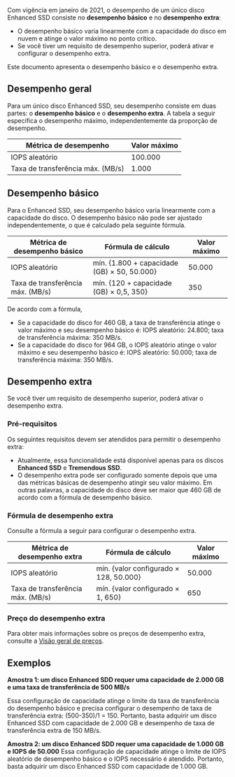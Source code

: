 Com vigência em janeiro de 2021, o desempenho de um único disco Enhanced SSD consiste no **desempenho básico** e no **desempenho extra**:
- O desempenho básico varia linearmente com a capacidade do disco em nuvem e atinge o valor máximo no ponto crítico.
- Se você tiver um requisito de desempenho superior, poderá ativar e configurar o desempenho extra.

Este documento apresenta o desempenho básico e o desempenho extra.

## Desempenho geral

Para um único disco Enhanced SSD, seu desempenho consiste em duas partes: o **desempenho básico** e o **desempenho extra**. A tabela a seguir especifica o desempenho máximo, independentemente da proporção de desempenho.

| Métrica de desempenho | Valor máximo |
| --------------------- | ------ |
| IOPS aleatório            | 100.000 |
| Taxa de transferência máx. (MB/s)    | 1.000   |



## Desempenho básico

Para o Enhanced SSD, seu desempenho básico varia linearmente com a capacidade do disco. O desempenho básico não pode ser ajustado independentemente, o que é calculado pela seguinte fórmula.

| Métrica de desempenho básico    | Fórmula de cálculo         | Valor máximo |
| ---------------------------- | --------------------------- | -------------- |
| IOPS aleatório         | mín. {1.800 + capacidade (GB) × 50, 50.000} | 50.000          |
| Taxa de transferência máx. (MB/s) | mín. {120 + capacidade (GB) × 0,5, 350}   | 350            |

De acordo com a fórmula,

- Se a capacidade do disco for 460 GB, a taxa de transferência atinge o valor máximo e seu desempenho básico é: IOPS aleatório: 24.800; taxa de transferência máxima: 350 MB/s.
- Se a capacidade do disco for 964 GB, o IOPS aleatório atinge o valor máximo e seu desempenho básico é: IOPS aleatório: 50.000; taxa de transferência máxima: 350 MB/s.



## Desempenho extra

Se você tiver um requisito de desempenho superior, poderá ativar o desempenho extra.

### Pré-requisitos

Os seguintes requisitos devem ser atendidos para permitir o desempenho extra:

- Atualmente, essa funcionalidade está disponível apenas para os discos **Enhanced SSD** e **Tremendous SSD**.
- O desempenho extra pode ser configurado somente depois que uma das métricas básicas de desempenho atingir seu valor máximo. Em outras palavras, a capacidade do disco deve ser maior que 460 GB de acordo com a fórmula de desempenho básico.

### Fórmula de desempenho extra

Consulte a fórmula a seguir para configurar o desempenho extra.

| Métrica de desempenho extra  | Fórmula de cálculo      | Valor máximo |
| ---------------------------- | --------------------- | -------------- |
| IOPS aleatório         | mín. {valor configurado × 128, 50.000} | 50.000          |
| Taxa de transferência máx. (MB/s) | mín. {valor configurado × 1, 650}     | 650            |

### Preço do desempenho extra
Para obter mais informações sobre os preços de desempenho extra, consulte a [Visão geral de preços](https://intl.cloud.tencent.com/document/product/362/2413).

## Exemplos

**Amostra 1: um disco Enhanced SDD requer uma capacidade de 2.000 GB e uma taxa de transferência de 500 MB/s**

Essa configuração de capacidade atinge o limite da taxa de transferência do desempenho básico e precisa configurar o desempenho de taxa de transferência extra: (500-350)/1 = 150. Portanto, basta adquirir um disco Enhanced SSD com capacidade de 2.000 GB e desempenho de taxa de transferência extra de 150 MB/s.

**Amostra 2: um disco Enhanced SDD requer uma capacidade de 1.000 GB e IOPS de 50.000**
Essa configuração de capacidade atinge o limite de IOPS aleatório de desempenho básico e o IOPS necessário é atendido. Portanto, basta adquirir um disco Enhanced SSD com capacidade de 1.000 GB.
